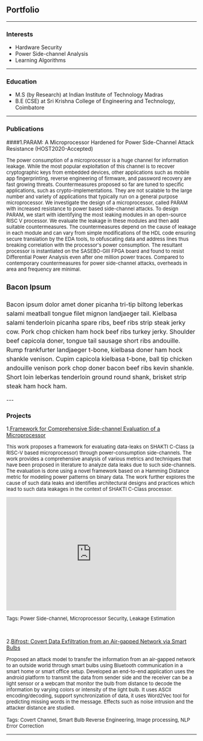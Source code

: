 ## Portfolio

---

### Interests
- Hardware Security
- Power Side-channel Analysis
- Learning Algorithms

--- 

### Education
- M.S (by Research) at Indian Institute of Technology Madras
- B.E (CSE) at Sri Krishna College of Engineering and Technology, Coimbatore

--- 

### Publications
####1.PARAM: A Microprocessor Hardened for Power Side-Channel Attack Resistance (HOST2020-Accepted)
<p style="font-size:13px">  
  The power consumption of a microprocessor is a huge channel for information leakage. While the most popular exploitation of this channel is to recover cryptographic keys from embedded devices, other applications such as mobile app fingerprinting, reverse engineering of firmware, and password recovery are fast growing threats. Countermeasures proposed so far are tuned to specific applications, such as crypto-implementations. They are not scalable to the large number and variety of applications that typically run on a general purpose microprocessor. We investigate the design of a microprocessor, called PARAM with increased resistance to power based side-channel attacks. To design PARAM, we start with identifying the most leaking modules in an open-source RISC V processor. We evaluate the leakage in these modules and then add suitable countermeasures. The countermeasures depend on the cause of leakage in each module and can vary from simple modifications of the HDL code ensuring secure translation by the EDA tools, to obfuscating data and address lines thus breaking correlation with the processor's power consumption. The resultant processor is instantiated on the SASEBO-GIII FPGA board and found to resist Differential Power Analysis even after one million power traces. Compared to contemporary countermeasures for power side-channel attacks, overheads in area and frequency are minimal.
</p>  

<html>
<head>
<meta name="viewport" content="width=device-width, initial-scale=1">
<style>
#module {
  font-size: 1rem;
  line-height: 1.5;
}


#module #collapseExample.collapse:not(.show) {
  display: block;
  height: 3rem;
  overflow: hidden;
}

#module #collapseExample.collapsing {
  height: 3rem;
}

#module a.collapsed::after {
  content: '+ Show More';
}

#module a:not(.collapsed)::after {
  content: '- Show Less';
}
 </style>
</head>
<body>
  <div id="module" class="container">
  <h3>Bacon Ipsum</h3>
  <p class="collapse" id="collapseExample" aria-expanded="false">
    Bacon ipsum dolor amet doner picanha tri-tip biltong leberkas salami meatball tongue filet mignon landjaeger tail. Kielbasa salami tenderloin picanha spare ribs, beef ribs strip steak jerky cow. Pork chop chicken ham hock beef ribs turkey jerky. Shoulder
    beef capicola doner, tongue tail sausage short ribs andouille. Rump frankfurter landjaeger t-bone, kielbasa doner ham hock shankle venison. Cupim capicola kielbasa t-bone, ball tip chicken andouille venison pork chop doner bacon beef ribs kevin shankle.
    Short loin leberkas tenderloin ground round shank, brisket strip steak ham hock ham.
  </p>
  <a role="button" class="collapsed" data-toggle="collapse" href="#collapseExample" aria-expanded="false" aria-controls="collapseExample"></a>
</div>

</body>
</html>
---

### Projects
1.[Framework for Comprehensive Side-channel Evaluation of a Microprocessor](/pdf/1000-19.07.18-Muhammad-Arsath-Chester-Rebeiro-IIT-Madras(2).pdf)
<p style="font-size:13px">  
This work proposes a framework for evaluating data-leaks on SHAKTI C-Class (a RISC-V based microprocessor) through power-consumption side-channels. The work provides a comprehensive analysis of various metrics and techniques that have been proposed in literature to analyze data leaks due to such side-channels. The evaluation is done using a novel framework based on a Hamming Distance metric for modeling power patterns on binary data. The work further explores the cause of such data leaks and identifies architectural designs and practices which lead to such data leakages in the context of SHAKTI C-Class processor.<br>
</p>
<iframe width="450px" height="300px" src="https://www.youtube.com/embed/3oYC9le-jAc" frameborder="0" allow="accelerometer; autoplay; encrypted-media; gyroscope; picture-in-picture" allowfullscreen></iframe>
<p style="font-size:13px">Tags: Power Side-channel, Microprocessor Security, Leakage Estimation </p><br>

2.[Bifrost: Covert Data Exfiltration from an Air-gapped Network via Smart Bulbs](/pdf/final_csaw.pdf)
<p style="font-size:13px">  
Proposed an attack model to transfer the information from an air-gapped network to an outside world through smart bulbs using Bluetooth communication in a smart home or smart office setup. Developed an end-to-end application uses the android platform to transmit the data from sender side and the receiver can be a light sensor or a webcam that monitor the bulb from distance to decode the information by varying colors or intensity of the light bulb. It uses ASCII encoding/decoding, support synchronization of data, it uses Word2Vec tool for predicting missing words in the message. Effects such as noise intrusion and the attacker distance are studied.<br><br>
Tags: Covert Channel, Smart Bulb Reverse Engineering, Image processing, NLP Error Correction
</p>

---
